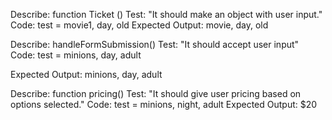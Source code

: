 Describe: function Ticket ()
Test: "It should make an object with user input." 
Code:
test = movie1, day, old
Expected Output: movie, day, old



Describe: handleFormSubmission()
Test: "It should accept user input"
Code:
test = minions, day, adult

Expected Output: minions, day, adult


Describe: function pricing()
Test: "It should give user pricing based on options selected."
Code:
test = minions, night, adult
Expected Output: $20